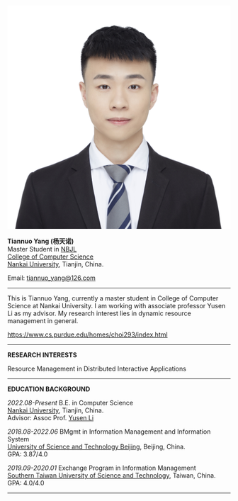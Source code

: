 ![photo](https://github.com/tiannuo-yang/tiannuo-yang.github.io/blob/main/personal_photo.JPG)

**Tiannuo Yang (杨天诺)**  
Master Student in [NBJL](https://nbjl.nankai.edu.cn/)   
[College of Computer Science](https://encc.nankai.edu.cn/)  
[Nankai University](https://en.nankai.edu.cn/), Tianjin, China.

Email: tiannuo_yang@126.com

---
This is Tiannuo Yang, currently a master student in College of Computer Science at Nankai University. I am working with associate professor Yusen Li as my advisor. My research interest lies in dynamic resource management in general.  


https://www.cs.purdue.edu/homes/choi293/index.html

---
**RESEARCH INTERESTS**

Resource Management in Distributed Interactive Applications

---
**EDUCATION BACKGROUND**

*2022.08-Present* B.E. in Computer Science  
[Nankai University](https://en.ustb.edu.cn/), Tianjin, China.  
Advisor: Assoc Prof. [Yusen Li](https://liyusen-nku.github.io/)

*2018.08-2022.06* BMgmt in Information Management and Information System  
[University of Science and Technology Beijing](https://en.ustb.edu.cn/), Beijing, China.  
GPA: 3.87/4.0

*2019.09-2020.01* Exchange Program in Information Management  
[Southern Taiwan University of Science and Technology](https://www.stust.edu.tw/en/), Taiwan, China.  
GPA: 4.0/4.0

---
